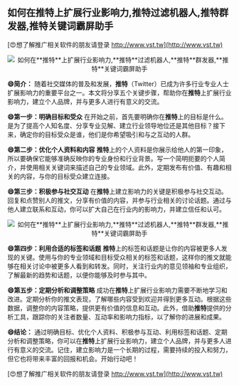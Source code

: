 ## **如何在**推特**上扩展行业影响力,**推特**过滤机器人,**推特**群发器,**推特**关键词霸屏助手**

[😍想了解推广相关软件的朋友请登录 http://www.vst.tw](http://www.vst.tw)

 <center><img src="https://vst.tw/MP4/tuiguang/png/3.png" alt="如何在**推特**上扩展行业影响力,**推特**过滤机器人,**推特**群发器,**推特**关键词霸屏助手"></center>

**😄简介：**
随着社交媒体的普及和发展，**推特**（Twitter）已成为许多行业专业人士扩展影响力的重要平台之一。本文将分享五个关键步骤，帮助你在**推特**上扩展行业影响力，建立个人品牌，并与更多人进行有意义的交流。

**😄第一步：明确目标和受众**
在开始之前，首先要明确你在**推特**上的目标是什么。是为了提高个人知名度、分享专业见解、建立行业领导地位还是其他目标？接下来，确定你的目标受众是谁，他们是你希望吸引和与之互动的人群。

**😄第二步：优化个人资料和内容**
**推特**上的个人资料是你展示给他人的第一印象，所以要确保它能够准确反映你的专业身份和行业背景。写一个简明扼要的个人简介，并使用相关关键词来描述自己的专业领域。此外，定期发布有价值、有趣和相关的内容，与你的目标受众建立连接。

**😄第三步：积极参与社交互动**
在**推特**上建立影响力的关键是积极参与社交互动。回复和点赞别人的推文，分享有价值的内容，并参与行业相关的讨论话题。通过与他人建立联系和互动，你可以扩大自己在行业内的影响力，并建立信任和认可。

 <center><img src="https://vst.tw/MP4/tuiguang/png/0.png" alt="如何在**推特**上扩展行业影响力,**推特**过滤机器人,**推特**群发器,**推特**关键词霸屏助手"></center>

**😄第四步：利用合适的标签和话题**
**推特**上的标签和话题是让你的内容被更多人发现的关键。使用与你的专业领域和目标受众相关的标签和话题，这样你的推文就能够在相关讨论中被更多人看到和转发。同时，关注行业内的意见领袖和专业组织，了解最新的趋势和话题，以便你能够及时参与其中。

**😄第五步：定期分析和调整策略**
成功在**推特**上扩展行业影响力需要不断地学习和改进。定期分析你的推文表现，了解哪些内容受到欢迎并得到更多互动。根据这些数据，调整你的内容策略，提供更有价值的信息和互动。此外，借助**推特**提供的分析工具，跟踪你的关注者数量、互动率和影响力指标，以了解你的进展和成果。

**😄结论：**
通过明确目标、优化个人资料、积极参与互动、利用标签和话题、定期分析和调整策略，你可以在**推特**上扩展行业影响力，建立个人品牌，并与更多人进行有意义的交流。记住，建立影响力是一个长期的过程，需要持续的投入和努力，但它也将带来丰富的回报和机会。开始行动吧！

[😍想了解推广相关软件的朋友请登录 http://www.vst.tw](http://www.vst.tw)



